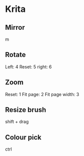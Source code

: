 # Krita

## Mirror
m

## Rotate
Left: 4
Reset: 5
right: 6

## Zoom
Reset: 1
Fit page: 2
Fit page width: 3

## Resize brush
shift + drag

## Colour pick
ctrl